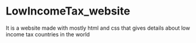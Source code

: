 # LowIncomeTax_website
It is a website made with mostly html and css that gives details about low income tax countries in the world
